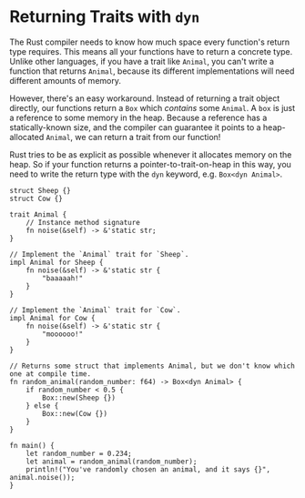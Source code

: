 # Returning Traits with `dyn`

The Rust compiler needs to know how much space every function's return type requires. This means all
your functions have to return a concrete type. Unlike other languages, if you have a trait like
`Animal`, you can't write a function that returns `Animal`, because its different implementations
will need different amounts of memory.

However, there's an easy workaround. Instead of returning a trait object directly, our functions
return a `Box` which _contains_ some `Animal`. A `box` is just a reference to some memory in the
heap. Because a reference has a statically-known size, and the compiler can guarantee it points to a
heap-allocated `Animal`, we can return a trait from our function!

Rust tries to be as explicit as possible whenever it allocates memory on the heap. So if your
function returns a pointer-to-trait-on-heap in this way, you need to write the return type with the
`dyn` keyword, e.g. `Box<dyn Animal>`.

```rust,editable
struct Sheep {}
struct Cow {}

trait Animal {
    // Instance method signature
    fn noise(&self) -> &'static str;
}

// Implement the `Animal` trait for `Sheep`.
impl Animal for Sheep {
    fn noise(&self) -> &'static str {
        "baaaaah!"
    }
}

// Implement the `Animal` trait for `Cow`.
impl Animal for Cow {
    fn noise(&self) -> &'static str {
        "moooooo!"
    }
}

// Returns some struct that implements Animal, but we don't know which one at compile time.
fn random_animal(random_number: f64) -> Box<dyn Animal> {
    if random_number < 0.5 {
        Box::new(Sheep {})
    } else {
        Box::new(Cow {})
    }
}

fn main() {
    let random_number = 0.234;
    let animal = random_animal(random_number);
    println!("You've randomly chosen an animal, and it says {}", animal.noise());
}

```

